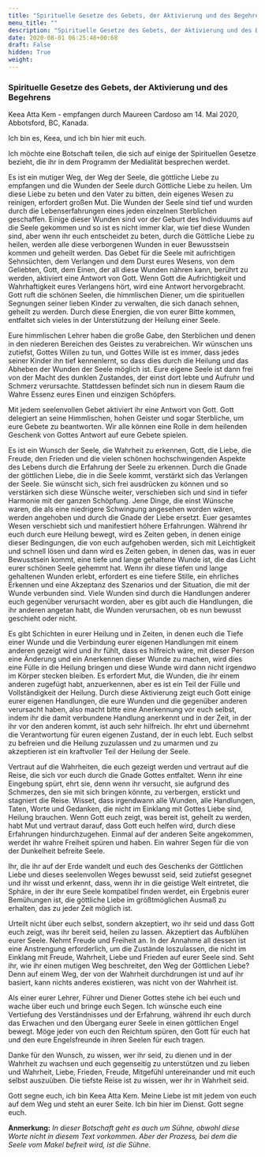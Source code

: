 ```yaml
---
title: "Spirituelle Gesetze des Gebets, der Aktivierung und des Begehrens"
menu_title: ""
description: "Spirituelle Gesetze des Gebets, der Aktivierung und des Begehrens"
date: 2020-08-01 06:25:48+00:68
draft: False
hidden: True
weight:
---
```

### Spirituelle Gesetze des Gebets, der Aktivierung und des Begehrens

Keea Atta Kem - empfangen durch Maureen Cardoso am 14. Mai 2020, Abbotsford, BC, Kanada.

Ich bin es, Keea, und ich bin hier mit euch.

Ich möchte eine Botschaft teilen, die sich auf einige der Spirituellen Gesetze bezieht, die ihr in dem Programm der Medialität besprechen werdet.

Es ist ein mutiger Weg, der Weg der Seele, die göttliche Liebe zu empfangen und die Wunden der Seele durch Göttliche Liebe zu heilen. Um diese Liebe zu beten und den Vater zu bitten, dein eigenes Wesen zu reinigen, erfordert großen Mut. Die Wunden der Seele sind tief und wurden durch die Lebenserfahrungen eines jeden einzelnen Sterblichen geschaffen. Einige dieser Wunden sind vor der Geburt des Individuums auf die Seele gekommen und so ist es nicht immer klar, wie tief diese Wunden sind, aber wenn ihr euch entscheidet zu beten, durch die Göttliche Liebe zu heilen, werden alle diese verborgenen Wunden in euer Bewusstsein kommen und geheilt werden. Das Gebet für die Seele mit aufrichtigen Sehnsüchten, dem Verlangen und dem Durst eures Wesens, von dem Geliebten, Gott, dem Einen, der all diese Wunden nähren kann, berührt zu werden, aktiviert eine Antwort von Gott. Wenn Gott die Aufrichtigkeit und Wahrhaftigkeit eures Verlangens hört, wird eine Antwort hervorgebracht. Gott ruft die schönen Seelen, die himmlischen Diener, um die spirituellen Segnungen seiner lieben Kinder zu verwalten, die sich danach sehnen, geheilt zu werden. Durch diese Energien, die von eurer Bitte kommen, entfaltet sich vieles in der Unterstützung der Heilung einer Seele.

Eure himmlischen Lehrer haben die große Gabe, den Sterblichen und denen in den niederen Bereichen des Geistes zu verabreichen. Wir wünschen uns zutiefst, Gottes Willen zu tun, und Gottes Wille ist es immer, dass jedes seiner Kinder ihn tief kennenlernt, so dass dies durch die Heilung und das Abheben der Wunden der Seele möglich ist. Eure eigene Seele ist dann frei von der Macht des dunklen Zustandes, der einst dort lebte und Aufruhr und Schmerz verursachte. Stattdessen befindet sich nun in diesem Raum die Wahre Essenz eures Einen und einzigen Schöpfers.

Mit jedem seelenvollen Gebet aktiviert ihr eine Antwort von Gott. Gott delegiert an seine Himmlischen, hohen Geister und sogar Sterbliche, um eure Gebete zu beantworten. Wir alle können eine Rolle in dem heilenden Geschenk von Gottes Antwort auf eure Gebete spielen.

Es ist ein Wunsch der Seele, die Wahrheit zu erkennen, Gott, die Liebe, die Freude, den Frieden und die vielen schönen hochschwingenden Aspekte des Lebens durch die Erfahrung der Seele zu erkennen. Durch die Gnade der göttlichen Liebe, die in die Seele kommt, verstärkt sich das Verlangen der Seele. Sie wünscht sich, sich frei ausdrücken zu können und so verstärken sich diese Wünsche weiter, verschieben sich und sind in tiefer Harmonie mit der ganzen Schöpfung. Jene Dinge, die einst Wünsche waren, die als eine niedrigere Schwingung angesehen worden wären, werden angehoben und durch die Gnade der Liebe ersetzt. Euer gesamtes Wesen verschiebt sich und manifestiert höhere Erfahrungen. Während ihr euch durch eure Heilung bewegt, wird es Zeiten geben, in denen einige dieser Bedingungen, die von euch aufgehoben werden, sich mit Leichtigkeit und schnell lösen und dann wird es Zeiten geben, in denen das, was in euer Bewusstsein kommt, eine tiefe und lange gehaltene Wunde ist, die das Licht eurer schönen Seele gehemmt hat. Wenn ihr diese tiefen und lange gehaltenen Wunden erlebt, erfordert es eine tiefere Stille, ein ehrliches Erkennen und eine Akzeptanz des Szenarios und der Situation, die mit der Wunde verbunden sind. Viele Wunden sind durch die Handlungen anderer euch gegenüber verursacht worden, aber es gibt auch die Handlungen, die ihr anderen angetan habt, die Wunden verursachen, ob es nun bewusst geschieht oder nicht.

Es gibt Schichten in eurer Heilung und in Zeiten, in denen euch die Tiefe einer Wunde und die Verbindung eurer eigenen Handlungen mit einem anderen gezeigt wird und ihr fühlt, dass es hilfreich wäre, mit dieser Person eine Änderung und ein Anerkennen dieser Wunde zu machen, wird dies eine Fülle in die Heilung bringen und diese Wunde wird dann nicht irgendwo im Körper stecken bleiben. Es erfordert Mut, die Wunden, die ihr einem anderen zugefügt habt, anzuerkennen, aber es ist ein Teil der Fülle und Vollständigkeit der Heilung. Durch diese Aktivierung zeigt euch Gott einige eurer eigenen Handlungen, die eure Wunden und die gegenüber anderen verursacht haben, also macht bitte eine Anerkennung vor euch selbst, indem ihr die damit verbundene Handlung anerkennt und in der Zeit, in der ihr vor den anderen kommt, ist auch sehr hilfreich. Ihr ehrt und übernehmt die Verantwortung für euren eigenen Zustand, der in euch lebt. Euch selbst zu befreien und die Heilung zuzulassen und zu umarmen und zu akzeptieren ist ein kraftvoller Teil der Heilung der Seele.

Vertraut auf die Wahrheiten, die euch gezeigt werden und vertraut auf die Reise, die sich vor euch durch die Gnade Gottes entfaltet. Wenn ihr eine Eingebung spürt, ehrt sie, denn wenn ihr versucht, sie aufgrund des Schmerzes, den sie mit sich bringen könnte, zu verbergen, erstickt und stagniert die Reise. Wisset, dass irgendwann alle Wunden, alle Handlungen, Taten, Worte und Gedanken, die nicht im Einklang mit Gottes Liebe sind, Heilung brauchen. Wenn Gott euch zeigt, was bereit ist, geheilt zu werden, habt Mut und vertraut darauf, dass Gott euch helfen wird, durch diese Erfahrungen hindurchzugehen. Einmal auf der anderen Seite angekommen, werdet ihr wahre Freiheit spüren und haben. Ein wahrer Segen für die von der Dunkelheit befreite Seele.

Ihr, die ihr auf der Erde wandelt und euch des Geschenks der Göttlichen Liebe und dieses seelenvollen Weges bewusst seid, seid zutiefst gesegnet und ihr wisst und erkennt, dass, wenn ihr in die geistige Welt eintretet, die Sphäre, in der ihr eure Seele kompatibel finden werdet, ein Ergebnis eurer Bemühungen ist, die göttliche Liebe im größtmöglichen Ausmaß zu erhalten, das zu jeder Zeit möglich ist.

Urteilt nicht über euch selbst, sondern akzeptiert, wo ihr seid und dass Gott euch zeigt, was ihr bereit seid, heilen zu lassen. Akzeptiert das Aufblühen eurer Seele. Nehmt Freude und Freiheit an. In der Annahme all dessen ist eine Anstrengung erforderlich, um die Zustände loszulassen, die nicht im Einklang mit Freude, Wahrheit, Liebe und Frieden auf eurer Seele sind. Seht ihr, wie ihr einen mutigen Weg beschreitet, den Weg der Göttlichen Liebe? Denn auf einem Weg, der von der Wahrheit durchdrungen ist und auf ihr basiert, kann nichts anderes existieren, was nicht von der Wahrheit ist.

Als einer eurer Lehrer, Führer und Diener Gottes stehe ich bei euch und wache über euch und bringe euch Segen. Ich wünsche euch eine Vertiefung des Verständnisses und der Erfahrung, während ihr euch durch das Erwachen und den Übergang eurer Seele in einen göttlichen Engel bewegt. Möge jeder von euch den Reichtum spüren, den Gott für euch hat und den eure Engelsfreunde in ihren Seelen für euch tragen.

Danke für den Wunsch, zu wissen, wer ihr seid, zu dienen und in der Wahrheit zu wachsen und euch gegenseitig zu unterstützen und zu lieben und Wahrheit, Liebe, Frieden, Freude, Mitgefühl untereinander und mit euch selbst auszuüben. Die tiefste Reise ist zu wissen, wer ihr in Wahrheit seid.

Gott segne euch, ich bin Keea Atta Kem. Meine Liebe ist mit jedem von euch auf dem Weg und steht an eurer Seite. Ich bin hier im Dienst. Gott segne euch.

**Anmerkung:** *In dieser Botschaft geht es auch um Sühne, obwohl diese Worte nicht in diesem Text vorkommen. Aber der Prozess, bei dem die Seele vom Makel befreit wird, ist die Sühne.*
